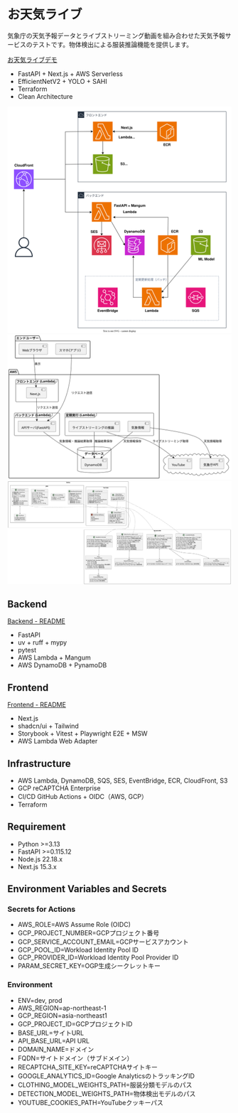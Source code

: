 # お天気ライブ

気象庁の天気予報データとライブストリーミング動画を組み合わせた天気予報サービスのテストです。物体検出による服装推論機能を提供します。

[お天気ライブデモ](https://otenki.pontago.net/)

- FastAPI + Next.js + AWS Serverless
- EfficientNetV2 + YOLO + SAHI
- Terraform
- Clean Architecture

![](./docs/infra.svg)
![](./docs/flow.svg)
![](./docs/database.svg)

## Backend
[Backend - README](./backend/README.md)

- FastAPI
- uv + ruff + mypy
- pytest
- AWS Lambda + Mangum
- AWS DynamoDB + PynamoDB

## Frontend
[Frontend - README](./frontend/README.md)

- Next.js
- shadcn/ui + Tailwind
- Storybook + Vitest + Playwright E2E + MSW
- AWS Lambda Web Adapter

## Infrastructure

- AWS Lambda, DynamoDB, SQS, SES, EventBridge, ECR, CloudFront, S3
- GCP reCAPTCHA Enterprise
- CI/CD GitHub Actions + OIDC（AWS, GCP）
- Terraform

## Requirement

- Python >=3.13
- FastAPI >=0.115.12
- Node.js 22.18.x
- Next.js 15.3.x

## Environment Variables and Secrets

### Secrets for Actions

- AWS_ROLE=AWS Assume Role (OIDC)
- GCP_PROJECT_NUMBER=GCPプロジェクト番号
- GCP_SERVICE_ACCOUNT_EMAIL=GCPサービスアカウント
- GCP_POOL_ID=Workload Identity Pool ID
- GCP_PROVIDER_ID=Workload Identity Pool Provider ID
- PARAM_SECRET_KEY=OGP生成シークレットキー

### Environment

- ENV=dev, prod
- AWS_REGION=ap-northeast-1
- GCP_REGION=asia-northeast1
- GCP_PROJECT_ID=GCPプロジェクトID
- BASE_URL=サイトURL
- API_BASE_URL=API URL
- DOMAIN_NAME=ドメイン
- FQDN=サイトドメイン（サブドメイン）
- RECAPTCHA_SITE_KEY=reCAPTCHAサイトキー
- GOOGLE_ANALYTICS_ID=Google AnalyticsのトラッキングID
- CLOTHING_MODEL_WEIGHTS_PATH=服装分類モデルのパス
- DETECTION_MODEL_WEIGHTS_PATH=物体検出モデルのパス
- YOUTUBE_COOKIES_PATH=YouTubeクッキーパス